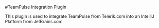 #TeamPulse Integration Plugin

This plugin is used to integrate TeamPulse from Telerik.com into an IntelliJ Platform from JetBrains.com